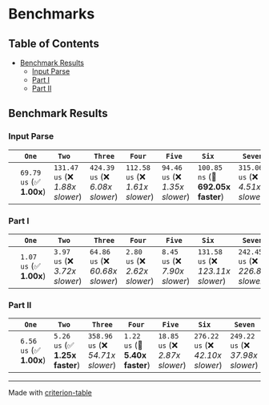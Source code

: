 # Benchmarks

## Table of Contents

- [Benchmark Results](#benchmark-results)
    - [Input Parse ](#input-parse-)
    - [Part I ](#part-i-)
    - [Part II ](#part-ii-)

## Benchmark Results

### Input Parse 

|        | ` One`                   | ` Two`                           | ` Three`                         | ` Four`                          | ` Five`                         | ` Six`                             | ` Seven`                         | ` Eight`                        | ` Nine`                          | ` Ten`                           |
|:-------|:-------------------------|:---------------------------------|:---------------------------------|:---------------------------------|:--------------------------------|:-----------------------------------|:---------------------------------|:--------------------------------|:---------------------------------|:-------------------------------- |
|        | `69.79 us` (✅ **1.00x**) | `131.47 us` (❌ *1.88x slower*)   | `424.39 us` (❌ *6.08x slower*)   | `112.58 us` (❌ *1.61x slower*)   | `94.46 us` (❌ *1.35x slower*)   | `100.85 ns` (🚀 **692.05x faster**) | `315.06 us` (❌ *4.51x slower*)   | `67.10 us` (✅ **1.04x faster**) | `180.26 us` (❌ *2.58x slower*)   | `4.33 us` (🚀 **16.11x faster**)  |

### Part I 

|        | ` One`                  | ` Two`                         | ` Three`                         | ` Four`                        | ` Five`                        | ` Six`                             | ` Seven`                           | ` Eight`                           | ` Nine`                            | ` Ten`                          |
|:-------|:------------------------|:-------------------------------|:---------------------------------|:-------------------------------|:-------------------------------|:-----------------------------------|:-----------------------------------|:-----------------------------------|:-----------------------------------|:------------------------------- |
|        | `1.07 us` (✅ **1.00x**) | `3.97 us` (❌ *3.72x slower*)   | `64.86 us` (❌ *60.68x slower*)   | `2.80 us` (❌ *2.62x slower*)   | `8.45 us` (❌ *7.90x slower*)   | `131.58 us` (❌ *123.11x slower*)   | `242.45 us` (❌ *226.85x slower*)   | `516.80 us` (❌ *483.53x slower*)   | `381.85 us` (❌ *357.27x slower*)   | `5.30 us` (❌ *4.96x slower*)    |

### Part II 

|        | ` One`                  | ` Two`                         | ` Three`                          | ` Four`                        | ` Five`                         | ` Six`                            | ` Seven`                          | ` Eight`                           | ` Nine`                            | ` Ten`                            |
|:-------|:------------------------|:-------------------------------|:----------------------------------|:-------------------------------|:--------------------------------|:----------------------------------|:----------------------------------|:-----------------------------------|:-----------------------------------|:--------------------------------- |
|        | `6.56 us` (✅ **1.00x**) | `5.26 us` (✅ **1.25x faster**) | `358.96 us` (❌ *54.71x slower*)   | `1.22 us` (🚀 **5.40x faster**) | `18.85 us` (❌ *2.87x slower*)   | `276.22 us` (❌ *42.10x slower*)   | `249.22 us` (❌ *37.98x slower*)   | `703.18 us` (❌ *107.17x slower*)   | `774.12 us` (❌ *117.98x slower*)   | `76.60 us` (❌ *11.67x slower*)    |

---
Made with [criterion-table](https://github.com/nu11ptr/criterion-table)

